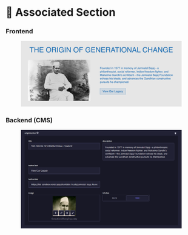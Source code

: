 # 📎 Associated Section

### **Frontend**

<figure><img src="../../../.gitbook/assets/charitable-trust-origin-section.png" alt=""><figcaption></figcaption></figure>

### Backend (CMS)

<figure><img src="../../../.gitbook/assets/charitable-trust-origin-section-cms.png" alt=""><figcaption></figcaption></figure>

